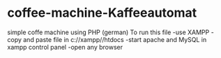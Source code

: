# coffee-machine-Kaffeeautomat
simple coffe machine using PHP (german)
To run this file -use XAMPP -copy and paste file in c://xampp//htdocs -start apache and MySQL in xampp control panel -open any browser
